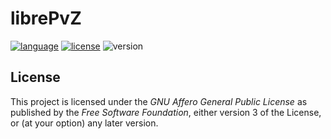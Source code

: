 # librePvZ

[![language](https://img.shields.io/badge/language-Rust-red)](https://www.rust-lang.org/)
[![license](https://img.shields.io/badge/License-AGPL--v3.0-blueviolet)](https://www.gnu.org/licenses/agpl-3.0.html)
![version](https://img.shields.io/badge/WIP-0.1-yellow)

## License

This project is licensed under the _GNU Affero General Public License_ as published by the _Free Software Foundation_, either version 3 of the License, or (at your option) any later version.
